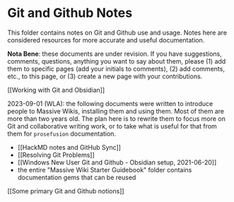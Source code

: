 # Git and Github Notes

This folder contains notes on Git and Github use and usage. Notes here are considered resources for more accurate and useful documentation.

**Nota Bene**: these documents are under revision. If you have suggestions, comments, questions, anything you want to say about them, please (1) add them to specific pages (add your initials to comments), (2) add comments, etc., to this page, or (3) create a new page with your contributions.

[[Working with Git and Obsidian]]  

2023-09-01 (WLA): the following documents were written to introduce people to Massive Wikis, installing them and using them. Most of them are more than two years old. The plan here is to rewrite them to focus more on Git and collaborative writing work, or to take what is useful for that from them for `prosefusion` documentation.  
 - [[HackMD notes and GitHub Sync]]  
 - [[Resolving Git Problems]]  
 - [[Windows New User Git and Github - Obsidian setup, 2021-06-20]]  
 - the entire "Massive Wiki Starter Guidebook" folder contains documentation gems that can be reused  

[[Some primary Git and Github notions]]  
